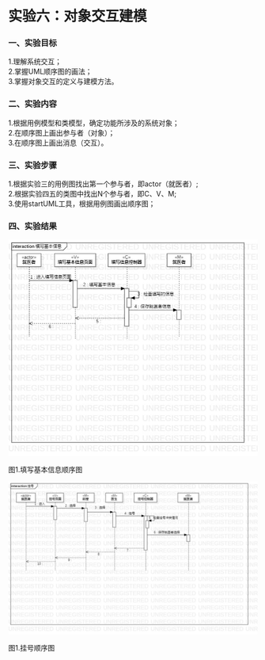 # 实验六：对象交互建模

### 一、实验目标
1.理解系统交互；  
2.掌握UML顺序图的画法；  
3.掌握对象交互的定义与建模方法。  

### 二、实验内容
1.根据用例模型和类模型，确定功能所涉及的系统对象；  
2.在顺序图上画出参与者（对象）；  
3.在顺序图上画出消息（交互）。  

 ### 三、实验步骤
 1.根据实验三的用例图找出第一个参与者，即actor（就医者）;  
 2.根据实验四五的类图中找出N个参与者，即C、V、M;  
 3.使用startUML工具，根据用例图画出顺序图；





### 四、实验结果

  ![填写基本信息顺序图](./填写基本信息顺序图.jpg)  
  
  图1.填写基本信息顺序图
  
  ![挂号顺序图](./挂号顺序图.jpg)  
  
  图1.挂号顺序图
  
